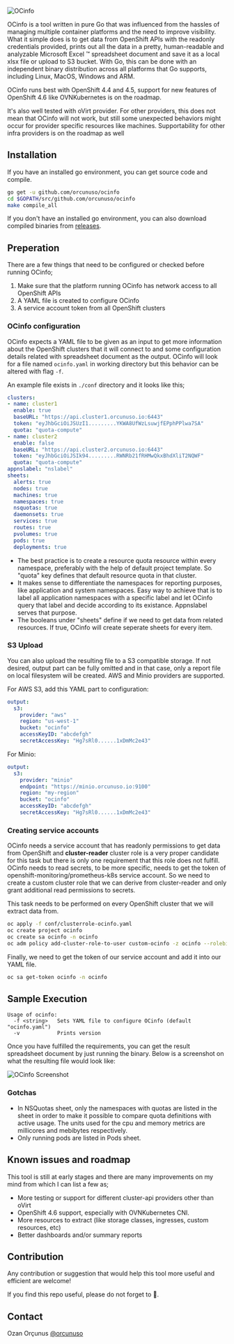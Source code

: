 ![OCinfo](https://github.com/vorcunus/ocinfo/blob/main/png/ocinfo.png?raw=true)

OCinfo is a tool written in pure Go that was influenced from the hassles of managing multiple container platforms and the need to improve visibility. What it simple does is to get data from OpenShift APIs with the readonly credentials provided, prints out all the data in a pretty, human-readable and analyzable Microsoft Excel &trade; spreadsheet document and save it as a local xlsx file or upload to S3 bucket. With Go, this can be done with an independent binary distribution across all platforms that Go supports, including Linux, MacOS, Windows and ARM.

OCinfo runs best with OpenShift 4.4 and 4.5, support for new features of OpenShift 4.6 like OVNKubernetes is on the roadmap. 

It's also well tested with oVirt provider. For other providers, this does not mean that OCinfo will not work, but still some unexpected behaviors might occur for provider specific resources like machines. Supportability for other infra providers is on the roadmap as well

## Installation

If you have an installed go environment, you can get source code and compile.

```bash
go get -u github.com/orcunuso/ocinfo
cd $GOPATH/src/github.com/orcunuso/ocinfo
make compile_all
```

If you don't have an installed go environment, you can also download compiled binaries from [releases](https://github.com/vOrcunus/ocinfo/releases).

## Preperation

There are a few things that need to be configured or checked before running OCinfo;

1. Make sure that the platform running OCinfo has network access to all OpenShift APIs
2. A YAML file is created to configure OCinfo
3. A service account token from all OpenShift clusters

### OCinfo configuration

OCinfo expects a YAML file to be given as an input to get more information about the OpenShift clusters that it will connect to and some configuration details related with spreadsheet document as the output. OCinfo will look for a file named `ocinfo.yaml` in working directory but this behavior can be altered with flag `-f`.

An example file exists in `./conf` directory and it looks like this;

```yaml
clusters:
- name: cluster1
  enable: true
  baseURL: "https://api.cluster1.orcunuso.io:6443"
  token: "eyJhbGciOiJSUzI1.........YKWA8UfWzLsuwjfEPphPPlwa7SA"
  quota: "quota-compute"
- name: cluster2
  enable: false
  baseURL: "https://api.cluster2.orcunuso.io:6443"
  token: "eyJhbGciOiJSIk94.........RWNRb21fRHMwQkxBhdXliT2NQWF"
  quota: "quota-compute"
appnslabel: "nslabel"
sheets:
  alerts: true
  nodes: true
  machines: true
  namespaces: true
  nsquotas: true
  daemonsets: true
  services: true
  routes: true
  pvolumes: true
  pods: true
  deployments: true
```

* The best practice is to create a resource quota resource within every namespace, preferably with the help of default project template. So "quota" key defines that default resource quota in that cluster.
* It makes sense to differentiate the namespaces for reporting purposes, like application and system namespaces. Easy way to achieve that is to label all application namespaces with a specific label and let OCinfo query that label and decide according to its existance. Appnslabel serves that purpose.
* The booleans under "sheets" define if we need to get data from related resources. If true, OCinfo will create seperate sheets for every item.

### S3 Upload

You can also upload the resulting file to a S3 compatible storage. If not desired, output part can be fully omitted and in that case, only a report file on local filesystem will be created. AWS and Minio providers are supported.

For AWS S3, add this YAML part to configuration:

```yaml
output:
  s3:
    provider: "aws"
    region: "us-west-1"
    bucket: "ocinfo"
    accessKeyID: "abcdefgh"
    secretAccessKey: "Hg7sRl0......1xDmMc2e43"
```

For Minio:

```yaml
output:
  s3:
    provider: "minio"
    endpoint: "https://minio.orcunuso.io:9100"
    region: "my-region"
    bucket: "ocinfo"
    accessKeyID: "abcdefgh"
    secretAccessKey: "Hg7sRl0......1xDmMc2e43"
```

### Creating service accounts

OCinfo needs a service account that has readonly permissions to get data from OpenShift and **cluster-reader** cluster role is a very proper candidate for this task but there is only one requirement that this role does not fulfill. OCinfo needs to read secrets, to be more specific, needs to get the token of openshift-monitoring/prometheus-k8s service account. So we need to create a custom cluster role that we can derive from cluster-reader and only grant additional read permissions to secrets.

This task needs to be performed on every OpenShift cluster that we will extract data from. 

```bash
oc apply -f conf/clusterrole-ocinfo.yaml
oc create project ocinfo
oc create sa ocinfo -n ocinfo
oc adm policy add-cluster-role-to-user custom-ocinfo -z ocinfo --rolebinding-name=custom-ocinfo -n ocinfo
```

Finally, we need to get the token of our service account and add it into our YAML file.

```bash
oc sa get-token ocinfo -n ocinfo
```

## Sample Execution

```
Usage of ocinfo:
  -f <string>   Sets YAML file to configure OCinfo (default "ocinfo.yaml")
  -v            Prints version
```

Once you have fulfilled the requirements, you can get the result spreadsheet document by just running the binary. Below is a screenshot on what the resulting file would look like:

![OCinfo Screenshot](https://github.com/vorcunus/ocinfo/blob/main/png/ocinfo-sshot1.png?raw=true)

### Gotchas

* In NSQuotas sheet, only the namespaces with quotas are listed in the sheet in order to make it possible to compare quota definitions with active usage. The units used for the cpu and memory metrics are millicores and mebibytes respectively.
* Only running pods are listed in Pods sheet.

## Known issues and roadmap

This tool is still at early stages and there are many improvements on my mind from which I can list a few as;

* More testing or support for different cluster-api providers other than oVirt
* OpenShift 4.6 support, especially with OVNKubernetes CNI.
* More resources to extract (like storage classes, ingresses, custom resources, etc)
* Better dashboards and/or summary reports

## Contribution

Any contribution or suggestion that would help this tool more useful and efficient are welcome!

If you find this repo useful, please do not forget to 🌟.

## Contact

Ozan Orçunus [@orcunuso](https://twitter.com/orcunuso)